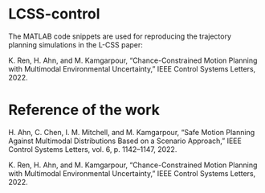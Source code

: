 # LCSS-control

The MATLAB code snippets are used for reproducing the trajectory planning simulations in the L-CSS paper:

K. Ren, H. Ahn, and M. Kamgarpour, “Chance-Constrained Motion Planning with Multimodal Environmental Uncertainty,” IEEE Control Systems Letters, 2022.

# Reference of the work
H. Ahn, C. Chen, I. M. Mitchell, and M. Kamgarpour, “Safe Motion Planning Against Multimodal Distributions Based on a Scenario Approach,” IEEE Control Systems Letters, vol. 6, p. 1142–1147, 2022.

K. Ren, H. Ahn, and M. Kamgarpour, “Chance-Constrained Motion Planning with Multimodal Environmental Uncertainty,” IEEE Control Systems Letters, 2022.
